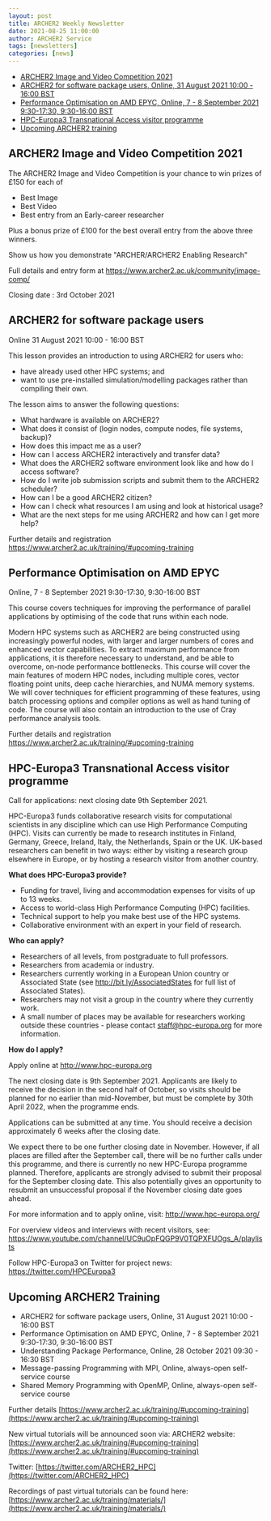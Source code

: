 ```yaml
---
layout: post
title: ARCHER2 Weekly Newsletter
date: 2021-08-25 11:00:00
author: ARCHER2 Service
tags: [newsletters] 
categories: [news]
---
```


- [ARCHER2 Image and Video Competition 2021](#archer2-image-and-video-competition-2021)
- [ARCHER2 for software package users, Online, 31 August 2021 10:00 - 16:00 BST](#archer2-for-software-package-users)
- [Performance Optimisation on AMD EPYC, Online, 7 - 8 September 2021 9:30-17:30, 9:30-16:00 BST](#performance-optimisation-on-amd-epyc) 
- [HPC-Europa3 Transnational Access visitor programme](#hpc-europa3-transnational-access-visitor-programme)
- [Upcoming ARCHER2 training](#upcoming-archer2-training) 



## ARCHER2 Image and Video Competition 2021

The ARCHER2 Image and Video Competition is your chance to win prizes of £150 for each of

- Best Image
- Best Video
- Best entry from an Early-career researcher

Plus a bonus prize of £100 for the best overall entry from the above three winners.

Show us how you demonstrate "ARCHER/ARCHER2 Enabling Research"

Full details and entry form at <https://www.archer2.ac.uk/community/image-comp/>

Closing date : 3rd October 2021


## ARCHER2 for software package users 
	
Online 	31 August 2021 10:00 - 16:00 BST 

This lesson provides an introduction to using ARCHER2 for users who:

- have already used other HPC systems; and
- want to use pre-installed simulation/modelling packages rather than compiling their own.

The lesson aims to answer the following questions:

- What hardware is available on ARCHER2?
- What does it consist of (login nodes, compute nodes, file systems, backup)?
- How does this impact me as a user?
- How can I access ARCHER2 interactively and transfer data?
- What does the ARCHER2 software environment look like and how do I access software?
- How do I write job submission scripts and submit them to the ARCHER2 scheduler?
- How can I be a good ARCHER2 citizen?
- How can I check what resources I am using and look at historical usage?
- What are the next steps for me using ARCHER2 and how can I get more help?

Further details and registration https://www.archer2.ac.uk/training/#upcoming-training


## Performance Optimisation on AMD EPYC

Online, 7 - 8 September 2021 9:30-17:30, 9:30-16:00 BST 

This course covers techniques for improving the performance of parallel applications by optimising of the code that runs within each node.

Modern HPC systems such as ARCHER2 are being constructed using increasingly powerful nodes, with larger and larger numbers of cores and enhanced vector capabilities. To extract maximum performance from applications, it is therefore necessary to understand, and be able to overcome, on-node performance bottlenecks. This course will cover the main features of modern HPC nodes, including multiple cores, vector floating point units, deep cache hierarchies, and NUMA memory systems. We will cover techniques for efficient programming of these features, using batch processing options and compiler options as well as hand tuning of code. The course will also contain an introduction to the use of Cray performance analysis tools.

Further details and registration https://www.archer2.ac.uk/training/#upcoming-training


## HPC-Europa3 Transnational Access visitor programme

Call for applications: next closing date 9th September 2021.

HPC-Europa3 funds collaborative research visits for computational scientists in any discipline which can use High Performance Computing (HPC). Visits can currently be made to research institutes in Finland, Germany, Greece, Ireland, Italy, the Netherlands, Spain or the UK. UK-based researchers can benefit in two ways: either by visiting a research group elsewhere in Europe, or by hosting a research visitor from another country.

**What does HPC-Europa3 provide?**

- Funding for travel, living and accommodation expenses for visits of up to 13 weeks.
- Access to world-class High Performance Computing (HPC) facilities.
- Technical support to help you make best use of the HPC systems.
- Collaborative environment with an expert in your field of research.

**Who can apply?**

- Researchers of all levels, from postgraduate to full professors.
- Researchers from academia or industry.
- Researchers currently working in a European Union country or Associated State (see <http://bit.ly/AssociatedStates> for full list of Associated States).
- Researchers may not visit a group in the country where they currently work.
- A small number of places may be available for researchers working outside these countries - please contact [staff@hpc-europa.org](mailto:staff@hpc-europa.org) for more information.

**How do I apply?**

Apply online at <http://www.hpc-europa.org>

The next closing date is 9th September 2021. Applicants are likely to receive the decision in the second half of October, so visits should be planned for no earlier than mid-November, but must be complete by 30th April 2022, when the programme ends.

Applications can be submitted at any time. You should receive a decision approximately 6 weeks after the closing date.

We expect there to be one further closing date in November. However, if all places are filled after the September call, there will be no further calls under this programme, and there is currently no new HPC-Europa programme planned. Therefore, applicants are strongly advised to submit their proposal for the September closing date. This also potentially gives an opportunity to resubmit an unsuccessful proposal if the November closing date goes ahead.

For more information and to apply online, visit: <http://www.hpc-europa.org/>

For overview videos and interviews with recent visitors, see: <https://www.youtube.com/channel/UC9uOpFQGP9V0TQPXFUOgs_A/playlists>

Follow HPC-Europa3 on Twitter for project news: <https://twitter.com/HPCEuropa3>



## Upcoming ARCHER2 Training


- ARCHER2 for software package users, Online, 31 August 2021 10:00 - 16:00 BST 
- Performance Optimisation on AMD EPYC, Online, 7 - 8 September 2021 9:30-17:30, 9:30-16:00 BST 
- Understanding Package Performance, Online, 28 October 2021 09:30 - 16:30 BST
- Message-passing Programming with MPI, Online,  always-open self-service course  
- Shared Memory Programming with OpenMP, Online, always-open self-service course


Further details [https://www.archer2.ac.uk/training/#upcoming-training](https://www.archer2.ac.uk/training/#upcoming-training)

New virtual tutorials will be announced soon via: ARCHER2 website: [https://www.archer2.ac.uk/training/#upcoming-training](https://www.archer2.ac.uk/training/#upcoming-training)

Twitter: [https://twitter.com/ARCHER2_HPC](https://twitter.com/ARCHER2_HPC)

Recordings of past virtual tutorials can be found here: [https://www.archer2.ac.uk/training/materials/](https://www.archer2.ac.uk/training/materials/)